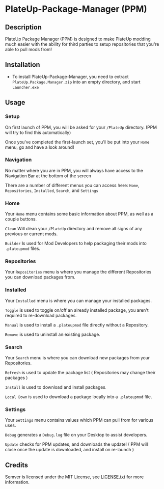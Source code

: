 # PlateUp-Package-Manager (PPM)

## Description

PlateUp Package Manager (PPM) is designed to make PlateUp modding much easier with the ability for third parties to setup repositories that you're able to pull mods from!

## Installation

- To install PlateUp-Package-Manager, you need to extract ` PlateUp.Package.Manager.zip` into an empty directory, and start `Launcher.exe`

## Usage

### Setup

On first launch of PPM, you will be asked for your `/PlateUp` directory. (PPM will try to find this automatically)

Once you've completed the first-launch set, you'll be put into your `Home` menu, go and have a look around!

### Navigation

No matter where you are in PPM, you will always have access to the Navigation Bar at the bottom of the screen

There are a number of different menus you can access here: `Home`, `Repositories`, `Installed`, `Search`, and `Settings`

### Home

Your `Home` menu contains some basic information about PPM, as well as a couple buttons.

`Clean` Will clean your `/PlateUp` directory and remove all signs of any previous or current mods.

`Builder` Is used for Mod Developers to help packaging their mods into `.plateupmod` files.

### Repositories

Your `Repositories` menu is where you manage the different Repositories you can download packages from.

### Installed

Your `Installed` menu is where you can manage your installed packages.

`Toggle` is used to toggle on/off an already installed package, you aren't required to re-download packages. 

`Manual` is used to install a `.plateupmod` file directly without a Repository.

`Remove` is used to uninstall an existing package.

### Search

Your `Search` menu is where you can download new packages from your Repositories.

`Refresh` is used to update the package list ( Repositories may change their packages )

`Install` is used to download and install packages.

`Local Down` is used to download a package locally into a `.plateupmod` file.

### Settings

Your `Settings` menu contains values which PPM can pull from for various uses.

`Debug` generates a `Debug.log` file on your Desktop to assist developers.

`Update` checks for PPM updates, and downloads the update! ( PPM will close once the update is downloaded, and install on re-launch )

## Credits

Semver is licensed under the MIT License, see [LICENSE.txt](https://github.com/maxhauser/semver/blob/master/License.txt) for more information.
